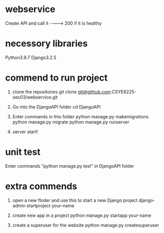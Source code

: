 # webservice
Create API and call it ----> 200 if it is healthy

# necessory libraries
Python3.9.7
Django3.2.5

# commend to run project
1. clone the repositories
    git clone git@github.com:CSYE6225-sec03/webservice.git

2. Go into the DjangoAPI folder
    cd DjangoAPI

3. Enter commands in this folder
    python manage.py makemigrations
    python manage.py migrate
    python manage.py runserver

4. server start!

# unit test
Enter commands "python manage.py test" in DjangoAPI folder

# extra commends
1. open a new floder and use this to start a new Django project
    django-admin startproject your-name

2. create new app in a project
    python manage.py startapp your-name

3. create a superuser for the website
    python manage.py createsuperuser
